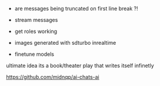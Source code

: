 - are messages being truncated on first line break ?!

- stream messages
- get roles working

- images generated with sdturbo inrealtime

- finetune models

ultimate idea its a book/theater play that writes itself infinetly



https://github.com/midnqp/ai-chats-ai
